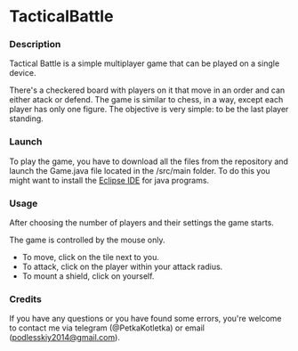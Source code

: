 # TacticalBattle

### Description #
Tactical Battle is a simple multiplayer game that can be played on a single device. 

There's a checkered board with players on it that move in an order and can either atack or defend. The game is similar to chess, in a way, except each player has only one figure. The objective is very simple: to be the last player standing.
### Launch #
To play the game, you have to download all the files from the repository and launch the Game.java file located in the /src/main folder. To do this you might want to install the [Eclipse IDE](https://www.eclipse.org/ide/) for java programs.
### Usage #
After choosing the number of players and their settings the game starts. 

The game is controlled by the mouse only. 
- To move, click on the tile next to you. 
- To attack, click on the player within your attack radius. 
- To mount a shield, click on yourself.
### Credits #
If you have any questions or you have found some errors, you're welcome to contact me via telegram (@PetkaKotletka) or email (podlesskiy2014@gmail.com).
